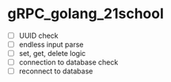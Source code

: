 # gRPC_golang_21school

- [ ] UUID check
- [ ] endless input parse
- [ ] set, get, delete logic
- [ ] connection to database check
- [ ] reconnect to database
